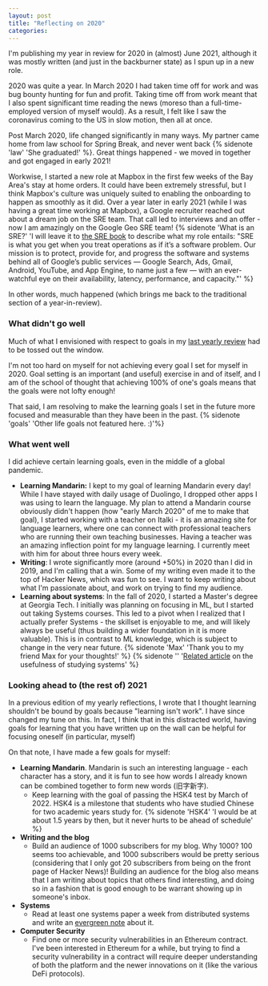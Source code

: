 ```yaml
---
layout: post
title: "Reflecting on 2020"
categories:
---
```


I'm publishing my year in review for 2020 in (almost) June 2021, although it was mostly written (and just in the backburner state) as I spun up in a new role.

2020 was quite a year. In March 2020 I had taken time off for work and was bug bounty hunting for fun and profit. Taking time off from work meant that I also spent significant time reading the news (moreso than a full-time-employed version of myself would). As a result, I felt like I saw the coronavirus coming to the US in slow motion, then all at once. 

Post March 2020, life changed significantly in many ways. My partner came home from law school for Spring Break, and never went back {% sidenote 'law' 'She graduated!' %}. Great things happened - we moved in together and got engaged in early 2021!

Workwise, I started a new role at Mapbox in the first few weeks of the Bay Area's stay at home orders. It could have been extremely stressful, but I think Mapbox's culture was uniquely suited to enabling the onboarding to happen as smoothly as it did. Over a year later in early 2021 (while I was having a great time working at Mapbox), a Google recruiter reached out about a dream job on the SRE team. That call led to interviews and an offer - now I am amazingly on the Google Geo SRE team! {% sidenote 'What is an SRE?' 'I will leave it to [the SRE book](https://sre.google/sre-book/table-of-contents/) to describe what my role entails: "SRE is what you get when you treat operations as if it’s a software problem. Our mission is to protect, provide for, and progress the software and systems behind all of Google’s public services — Google Search, Ads, Gmail, Android, YouTube, and App Engine, to name just a few — with an ever-watchful eye on their availability, latency, performance, and capacity."' %}

In other words, much happened (which brings me back to the traditional section of a year-in-review).

### What didn't go well

Much of what I envisioned with respect to goals in my [last yearly review](/yearly/review/2020/03/01/looking-ahead-in-2020.html) had to be tossed out the window.

I'm not too hard on myself for not achieving every goal I set for myself in 2020. Goal setting is an important (and useful) exercise in and of itself, and I am of the school of thought that achieving 100% of one's goals means that the goals were not lofty enough!

That said, I am resolving to make the learning goals I set in the future more focused and measurable than they have been in the past. {% sidenote 'goals' 'Other life goals not featured here. :)'%}

### What went well

I did achieve certain learning goals, even in the middle of a global pandemic.

- **Learning Mandarin:** I kept to my goal of learning Mandarin every day! While I have stayed with daily usage of Duolingo, I dropped other apps I was using to learn the language. My plan to attend a Mandarin course obviously didn't happen (how "early March 2020" of me to make that goal), I started working with a teacher on Italki - it is an amazing site for language learners, where one can connect with professional teachers who are running their own teaching businesses. Having a teacher was an amazing inflection point for my language learning. I currently meet with him for about three hours every week.
- **Writing**: I wrote significantly more (around +50%) in 2020 than I did in 2019, and I'm calling that a win. Some of my writing even made it to the top of Hacker News, which was fun to see. I want to keep writing about what I'm passionate about, and work on trying to find my audience.
- **Learning about systems**: In the fall of 2020, I started a Master's degree at Georgia Tech. I initially was planning on focusing in ML, but I started out taking Systems courses. This led to a pivot when I realized that I actually prefer Systems - the skillset is enjoyable to me, and will likely always be useful (thus building a wider foundation in it is more valuable). This is in contrast to ML knowledge, which is subject to change in the very near future. {% sidenote 'Max' 'Thank you to my friend Max for your thoughts!' %}
{% sidenote '' '[Related article](https://www.shreya-shankar.com/systems/) on the usefulness of studying systems' %}

### Looking ahead to (the rest of) 2021

In a previous edition of my yearly reflections, I wrote that I thought learning shouldn't be bound by goals because "learning isn't work". I have since changed my tune on this. In fact, I think that in this distracted world, having goals for learning that you have written up on the wall can be helpful for focusing oneself (in particular, myself)

On that note, I have made a few goals for myself:

- **Learning Mandarin**. Mandarin is such an interesting language - each character has a story, and it is fun to see how words I already known can be combined together to form new words (旧字新字).
  - Keep learning with the goal of passing the HSK4 test by March of 2022. HSK4 is a milestone that students who have studied Chinese for two academic years study for. {% sidenote 'HSK4' 'I would be at about 1.5 years by then, but it never hurts to be ahead of schedule' %}
- **Writing and the blog**
  - Build an audience of 1000 subscribers for my blog. Why 1000? 100 seems too achievable, and 1000 subscribers would be pretty serious (considering that I only got 20 subscribers from being on the front page of Hacker News)! Building an audience for the blog also means that I am writing about topics that others find interesting, and doing so in a fashion that is good enough to be warrant showing up in someone's inbox.
- **Systems**
  - Read at least one systems paper a week from distributed systems and write an [evergreen note](https://notes.andymatuschak.org/Evergreen_notes) about it.
- **Computer Security**
  - Find one or more security vulnerabilities in an Ethereum contract. I've been interested in Ethereum for a while, but trying to find a security vulnerability in a contract will require deeper understanding of both the platform and the newer innovations on it (like the various DeFi protocols).